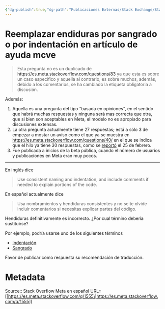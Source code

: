 ```yaml
---
{"dg-publish":true,"dg-path":"Publicaciones Externas/Stack Exchange/Stack Overflow en español/Stack Overflow en español Meta/es.meta.stackoverflow.com-1555.md","permalink":"/publicaciones-externas/stack-exchange/stack-overflow-en-espanol/stack-overflow-en-espanol-meta/es-meta-stackoverflow-com-1555/","title":"Reemplazar endiduras por sangrado o por indentación en artículo de ayuda mcve","hide":true,"noteIcon":"default","created":"2024-04-03T12:49:10.763-06:00","updated":"2024-04-05T16:43:59.871-06:00"}
---
```


# Reemplazar endiduras por sangrado o por indentación en artículo de ayuda mcve

> Esta pregunta no es un duplicado de https://es.meta.stackoverflow.com/questions/83 ya que esta es sobre un caso específico y aquella al contrario, es sobre muchos, además, debido a los comentarios, se ha cambiado la etiqueta obligatoria a discusión.

Además:

1. Aquella es una pregunta del tipo "basada en opiniones", en el sentido que habrá muchas respuestas y ninguna será mas correcta que otra, que si bien son aceptables en Meta, el modelo no es apropiado para discusiones extensas.
2. La otra pregunta actualmente tiene 27 respuestas; está a sólo 3 de empezar a mostar un aviso como el que ya se muestra en https://es.meta.stackoverflow.com/questions/40/ en el que se indica que el hilo ya tiene 30 respuestas, como se [reportó][1] el 25 de febrero. 
1. Fue publicada a inicios de la beta pública, cuando el número de usuarios y publicaciones en Meta eran muy pocos.


<hr>
En inglés dice

> Use consistent naming and indentation, and include comments if needed to explain portions of the code. 

En español actualmente dice

> Usa nombramientos y hendiduras consistentes y no se te olvide incluir comentarios si necesitas explicar partes del código.

Hendiduras definitivamente es incorrecto. ¿Por cual término debería sustituirse?

Por ejemplo, podría usarse uno de los siguientes términos

- [Indentación][2]
- [Sangrado][3] 

Favor de publicar como respuesta su recomendación de traducción.

  [1]: https://es.meta.stackoverflow.com/a/1474/65
  [2]: https://es.wikipedia.org/wiki/Indentaci%C3%B3n
  [3]: http://dle.rae.es/?id=XCj54xx

# Metadata
Source:: Stack Overflow Meta en español
URL:: [[https://es.meta.stackoverflow.com/q/1555\|https://es.meta.stackoverflow.com/q/1555]]

